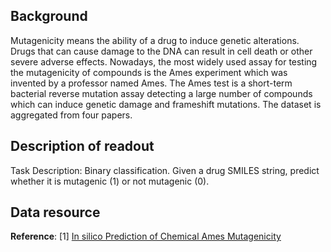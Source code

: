 ## Background
Mutagenicity means the ability of a drug to induce genetic alterations. Drugs that can cause damage to the DNA can result in cell death or other severe adverse effects. Nowadays, the most widely used assay for testing the mutagenicity of compounds is the Ames experiment which was invented by a professor named Ames. The Ames test is a short-term bacterial reverse mutation assay detecting a large number of compounds which can induce genetic damage and frameshift mutations. The dataset is aggregated from four papers.

## Description of readout
Task Description: Binary classification. Given a drug SMILES string, predict whether it is mutagenic (1) or not mutagenic (0).

## Data resource
**Reference**: [1] [In silico Prediction of Chemical Ames Mutagenicity](https://pubs.acs.org/doi/10.1021/ci300400a)